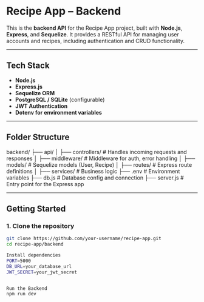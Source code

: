 # Recipe App – Backend

This is the **backend API** for the Recipe App project, built with **Node.js**, **Express**, and **Sequelize**. It provides a RESTful API for managing user accounts and recipes, including authentication and CRUD functionality.

---

## Tech Stack

- **Node.js**
- **Express.js**
- **Sequelize ORM**
- **PostgreSQL / SQLite** (configurable)
- **JWT Authentication**
- **Dotenv for environment variables**

---

## Folder Structure

backend/
├── api/
│ ├── controllers/ # Handles incoming requests and responses
│ ├── middleware/ # Middleware for auth, error handling
│ ├── models/ # Sequelize models (User, Recipe)
│ ├── routes/ # Express route definitions
│ ├── services/ # Business logic
├── .env # Environment variables
├── db.js # Database config and connection
├── server.js # Entry point for the Express app


---

## Getting Started

### 1. Clone the repository

```bash
git clone https://github.com/your-username/recipe-app.git
cd recipe-app/backend

Install dependencies
PORT=5000
DB_URL=your_database_url
JWT_SECRET=your_jwt_secret


Run the Backend
npm run dev




